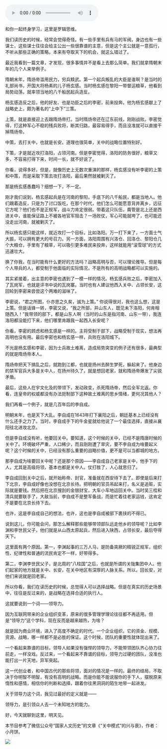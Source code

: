 <audio src="http://igetoss.cdn.igetget.com/mp3/201708/28/201708280106335259539070.mp3" controls="controls">您的浏览器不支持 audio 标签。</audio><p>和你一起终身学习，这里是罗辑思维。</p><p>我们读历史的时候，经常会觉得奇怪。有一些手里有兵有马的军阀，身边也有一些谋士，这些谋士往往会给主公出一些很靠谱的主意，但是这个主公就是一意孤行，不听从那些正确的策略。本来有夺取天下的机会，就这么错过了。</p><p>最近我看到一篇文章，才发现，很多事情并不是看上去那么简单。我们就拿隋朝末年的几个人来举例子。</p><p>隋朝末年，隋炀帝滥用民力，穷兵黩武。第一个起兵叛乱的大臣是谁啊？是当时的礼部尚书，开国大将杨素的儿子杨玄感。当时杨玄感在黎阳一带督运粮草，他看到局势动荡，就率领当地的八千船民起兵造反。</p><p>杨玄感造反之后，他的好友、也是功臣之后的李密，前来投奔。他为杨玄感献上了战略史上，颇为著名的“上中下”三策。</p><p>上策，就是直接迎上去跟隋炀帝打。当时隋炀帝还在辽东前线，刚刚战败。李密觉得，打这种军心不稳的残兵败将，断其归路，最容易得手，而且没准就可以直接干掉隋炀帝。</p><p>中策，去打关中，也就是长安。道理也很简单，关中的战略位置特别好。 </p><p>下策，才是就近攻打洛阳，占领河南。但是李密觉得，洛阳的防务很好，粮草又多，不容易打得下来，时间一长，就不好说了。</p><p>你看，说得多好。但是，就像历史上无数次重演的那样，杨玄感没有听李密的上策和中策，而是采取下策去攻打洛阳，最后果然就被剿灭了。</p><p>那是杨玄感愚蠢吗？细想一下，不一定。</p><p>刚才我们说到，杨玄感起兵是在河南的黎阳，手底下的八千船民，都是当地人。他们跟着造反，只是为了讨口饭吃，在那个时代，他们怎么可能愿意背井离乡，远征它方呢？他们也不是正规军，战斗力肯定很弱。带着这只队伍，甭管是北上还是西进关中，谁能保证路上不被各地官军阻击？一场败仗，军心可能就垮了，也可能还没走出河南，就被剿灭了。</p><p>所以杨玄感只能这样，就近攻打一个目标，比如洛阳。万一打下来了，一方面士气大振，可以拥有更大的号召力。另一方面，洛阳周围有兴洛仓、回洛仓、黎阳仓几个大粮仓，手里有了粮草，可以吸引更多难民来投奔，这样就能用“滚雪球”的方式迅速壮大。</p><p>换了你我，在当时能有什么更好的方法吗？战略高明与否，可以理论推导。但是每个人带兵的人，都受制于他面临的实际情况，不是所有的高明战略都可以实施的。</p><p>其实紧接着，出主意的李密也遇到了一模一样的情况。杨玄感兵败之后，李密加入了瓦岗军，也就是评书中说的瓦岗寨。当时也有人建议他西入关中、占领长安，这回轮到李密来尝尝这个两难的滋味了。</p><p>李密说，“君之所图，仆亦思之久矣，诚为上策。” 你说得很对，我也这么想，这是上策。但是话锋一转，李密又说，“我之所部，并山东人，既见未下洛阳，何肯相随西入！”我带领的部下，都是山东人啊（当时的山东是指河南、山东一带），我连洛阳都没能打下来，他们哪里肯跟我一起西入长安呢？</p><p>你看，李密的顾虑和杨玄感是一样的。主将受制于部下，战略受制于现实，想法再高明也没有用。最后李密也和杨玄感一样，兵败在洛阳城下。</p><p>不光是杨玄感和李密，因为士兵故土难离，造成局势突变的例子还有很多，最典型的就是隋炀帝本人。</p><p>隋炀帝把天下搞乱之后，就跑到江都，也就是扬州去醉生梦死，躲起来了。他身边的禁军官兵大多是关中人，在扬州待久了，就是想回老家，就和隋炀帝爆发了尖锐矛盾。</p><p>最后，这些人在宇文化及的带领下，发动政变，杀死隋炀帝，然后全军北返。你看，连皇帝的权威都没有办法扼制部下这种故土难离的思乡情绪，更何况其他人？</p><p>我们再看一个例子，就是几百年后的李自成。</p><p>明朝末年，也是天下大乱。李自成在1643年打下襄阳之后，朝廷基本上已经没有什么还手之力了。当时，李自成手下的牛金星就给他说了一个最佳选择，直接从襄阳往北进攻北京。</p><p>但是李自成没有听，他要回关中。要知道，这个时候的关中，已经不是隋唐时候的关中了。环境破坏严重，人口稀少，而且刚刚遭了旱灾，要不李自成为啥要起义呢？这个时候的关中，已经没有那么重要的战略价值，更不是可以当都城的地方。</p><p>那李自成为啥要回关中呢？还是那个原因——李自成自己老家是关中，他手下的人，尤其是高级将领，基本也都是关中人。仗打胜了，人心就思归了。</p><p>李自成回到关中之后，就开始称帝、封官，准备就在西安待下去了。即使是后来打下北京，李自成好像也没想在北京长待。把明朝的官员吊起来打，名义是追赃，实际就是要钱。然后把在北京搜刮的金银财宝，大车小车地运回关中。当时吴三桂和清兵就要联手了，大敌当前，李自成不是整军备战，而是忙着往老家运钱，这肯定不是要在北京长待下去。</p><p>也许，这是李自成自己的想法，也许，这也是李自成被部下裹挟的不得已。</p><p>说到这儿，你可能会问，那怎么解释那些能够带领部队远走他乡的领导呢？比如李渊和李世民父子，他们就是从山西太原起兵，然后进入陕西，占领长安，最后夺得天下。</p><p>这里面有两个原因。第一，李渊起事的三万人马，是防备突厥的精锐正规军，组织性、纪律性和普通的流民肯定不一样，好带得多。</p><p>第二，李渊李世民父子，是北周的“八柱国”之后，也就是所谓的关陇集团中人。他们起家的地方就是关中、长安，在关中地区有深厚的人脉关系。所以，回长安，对他们来说就是回老家。</p><p>所以你看，我们在读历史的时候，总觉得人可以选择战略。但是在真实的历史场景中，往往是反过来的，是战略在选择合适的执行人。</p><p>这就要说到一个词——领导力。</p><p>因为互联网带来的企业组织变革，原来的很多管理学理论往往都不再适用。但是“领导力”这个学科，现在反而是越来越热，为啥？</p><p>就是因为商业环境，进入了高度不确定的时代。一个企业组织，它的资金、规模、资源、战略，哪一样都不是必胜的保证。这个时候，团队的重要性就体现出来了。</p><p>一个看起来靠谱的目标，领导人如果没有强悍的领导力，不能带领团队齐心协力往前走，一样没戏。反过来，一个看起来不靠谱的目标，领导力过硬的团队，没准也能打出一片天地，异军突起。</p><p>这一代创业者，和中国古代的那些将领，面对的情况是一样的。最终的结局，不取决于你明智不明智，有没有高明的战略。而是你能不能说服你的手下人，摆脱原来惰性和感情，相信你的判断和选择，跟着你往黑洞洞的陌生地带一起进发。</p><p>关于领导力这个词，我见过最好的定义就是——</p><p>领导力，是引领众人去一个未知地方的能力。</p><p>好，今天就聊到这里，明天见。 </p><p>本节目参考了微信公众号“国家人文历史”的文章《“关中模式”的兴与衰》，作者：小月饼。</p><img src="https://piccdn.igetget.com/img/201708/27/201708272311537343924880.jpg" />